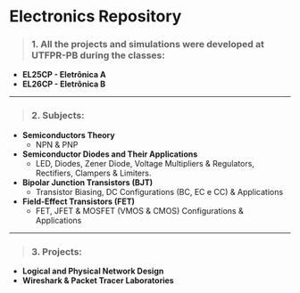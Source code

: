# Electronics Repository

>### 1. All the projects and simulations were developed at UTFPR-PB during the classes: 
- **EL25CP - Eletrônica A**
- **EL26CP - Eletrônica B**
---
>### 2. Subjects:
- **Semiconductors Theory**
    - NPN & PNP 
- **Semiconductor Diodes and Their Applications**
    - LED, Diodes, Zener Diode, Voltage Multipliers & Regulators, Rectifiers, Clampers & Limiters.
- **Bipolar Junction Transistors (BJT)**
    - Transistor Biasing, DC Configurations (BC, EC e CC) & Applications
- **Field-Effect Transistors (FET)**
    - FET, JFET & MOSFET (VMOS & CMOS) Configurations & Applications
---
>### 3. Projects:
- **Logical and Physical Network Design**
- **Wireshark & Packet Tracer Laboratories**
